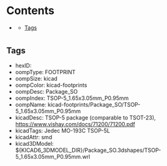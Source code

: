 



Contents
========

* [](#)
	* [Tags](#tags)

# 

## Tags

- hexID: 
- oompType: FOOTPRINT
- oompSize: kicad
- oompColor: kicad-footprints
- oompDesc: Package_SO
- oompIndex: TSOP-5_1.65x3.05mm_P0.95mm
- oompName: kicad-footprints/Package_SO/TSOP-5_1.65x3.05mm_P0.95mm
- kicadDesc: TSOP-5 package (comparable to TSOT-23), https://www.vishay.com/docs/71200/71200.pdf
- kicadTags: Jedec MO-193C TSOP-5L
- kicadAttr: smd
- kicad3DModel: ${KICAD6_3DMODEL_DIR}/Package_SO.3dshapes/TSOP-5_1.65x3.05mm_P0.95mm.wrl
